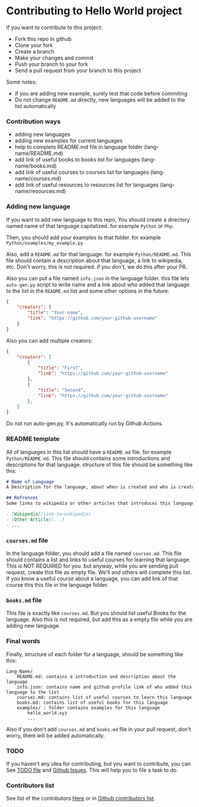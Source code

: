 # Contributing to Hello World project
If you want to contribute to this project:
- Fork this repo in github
- Clone your fork
- Create a branch
- Make your changes and commit
- Push your branch to your fork
- Send a pull request from your branch to this project

Some notes:
- if you are adding new example, surely test that code before commiting
- Do not change `README.md` directly, new languages will be added to the list automatically

### Contribution ways

- adding new languages
- adding new examples for current languages
- help to complete README.md file in language folder (lang-name/README.md)
- add link of useful books to books list for languages (lang-name/books.md)
- add link of useful courses to courses list for languages (lang-name/courses.md)
- add link of useful resources to resources list for languages (lang-name/resources.md)

### Adding new language
If you want to add new language to this repo, You should create a directory named name of that language capitalized. for example `Python` or `Php`.

Then, you should add your examples to that folder. for example `Python/examples/my_example.py`

Also, add a `README.md` for that language. for example `Python/README.md`.
This file should contain a description about that language, a link to wikipedia, etc.
Don't worry, this is not required. if you don't, we do this after your PR.

Also you can put a file named `info.json` in the language folder. this file lets `auto-gen.py` script to
write name and a link about who added that language to the list in the `README.md` list and some other options in the future:

```json
{
	"creators": {
		"title": "Your name",
		"link": "https://github.com/your-github-username"
	}
}
```

Also you can add multiple creators:

```json
{
	"creators": [
		{
			"title": "First",
			"link": "https://github.com/your-github-username"
		},
		{
			"title": "Second",
			"link": "https://github.com/your-github-username"
		},
	]
}
```

Do not run auto-gen.py, it's automatically run by Github Actions.

### README template
All of languages in this list should have a `README.md` file. for example `Python/README.md`. This file should contains some introductions and descriptions for that language. structure of this file should be something like this:

```markdown
# Name of Language
A Description for the language, about when is created and who is creator of this language, who currently maintains this, A short history, etc. You can use a part of wikipedia.

## Refrences
Some links to wikipedia or other articles that introduces this language.

- [Wikipedia](link-to-wikipedia)
- [Other Article](...)
- ...
```

### `courses.md` file
In the language folder, you should add a file named `courses.md`. This file should contains a list and links to useful courses for learning that language. This is NOT REQUIRED for you. but anyway, while you are sending pull request, create this file as empty file. We'll and others will complete this list. If you know a useful course about a language, you can add link of that course this this file in the language folder.

### `books.md` file
This file is exactly like `courses.md`. But you should list useful Books for the language. Also this is not required, but add this as a empty file while you are adding new language.

### Final words
Finally, structure of each folder for a language, should be something like this:

```
Lang-Name/
	README.md: contains a introduction and description about the language
	info.json: contains name and github profile link of who added this language to the list
	courses.md: contains list of useful courses to learn this language
	books.md: contains list of useful books for this language
	examples/ : folder contains examples for this language
		hello_world.xyz
		...
```

Also if you don't add `courses.md` and `books.md` file in your pull request, don't worry, them will be added automatically.

### TODO
If you haven't any idea for contributing, but you want to contribute, you can See [TODO file](/TODO.md) and [Github Issues](https://github.com/BlackIQ/Hello-World/issues). This will help you to file a task to do.

### Contributors list
See list of the contributors [Here](/CONTRIBUTORS_LIST.md) or in
[Github contributors list](https://github.com/BlackIQ/Hello-World/graphs/contributors).
